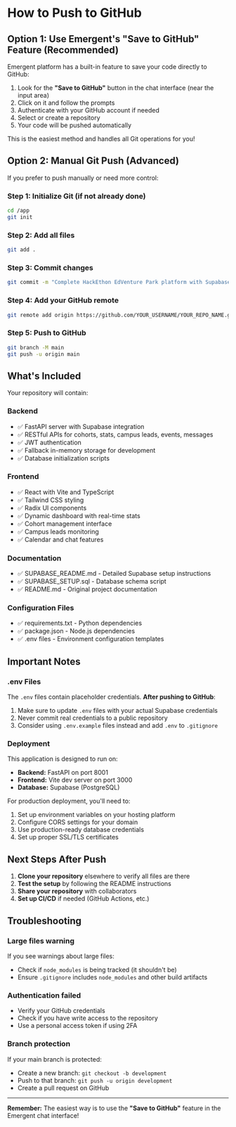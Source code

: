 # How to Push to GitHub

## Option 1: Use Emergent's "Save to GitHub" Feature (Recommended)

Emergent platform has a built-in feature to save your code directly to GitHub:

1. Look for the **"Save to GitHub"** button in the chat interface (near the input area)
2. Click on it and follow the prompts
3. Authenticate with your GitHub account if needed
4. Select or create a repository
5. Your code will be pushed automatically

This is the easiest method and handles all Git operations for you!

## Option 2: Manual Git Push (Advanced)

If you prefer to push manually or need more control:

### Step 1: Initialize Git (if not already done)
```bash
cd /app
git init
```

### Step 2: Add all files
```bash
git add .
```

### Step 3: Commit changes
```bash
git commit -m "Complete HackEthon EdVenture Park platform with Supabase integration"
```

### Step 4: Add your GitHub remote
```bash
git remote add origin https://github.com/YOUR_USERNAME/YOUR_REPO_NAME.git
```

### Step 5: Push to GitHub
```bash
git branch -M main
git push -u origin main
```

## What's Included

Your repository will contain:

### Backend
- ✅ FastAPI server with Supabase integration
- ✅ RESTful APIs for cohorts, stats, campus leads, events, messages
- ✅ JWT authentication
- ✅ Fallback in-memory storage for development
- ✅ Database initialization scripts

### Frontend
- ✅ React with Vite and TypeScript
- ✅ Tailwind CSS styling
- ✅ Radix UI components
- ✅ Dynamic dashboard with real-time stats
- ✅ Cohort management interface
- ✅ Campus leads monitoring
- ✅ Calendar and chat features

### Documentation
- ✅ SUPABASE_README.md - Detailed Supabase setup instructions
- ✅ SUPABASE_SETUP.sql - Database schema script
- ✅ README.md - Original project documentation

### Configuration Files
- ✅ requirements.txt - Python dependencies
- ✅ package.json - Node.js dependencies
- ✅ .env files - Environment configuration templates

## Important Notes

### .env Files
The `.env` files contain placeholder credentials. **After pushing to GitHub**:
1. Make sure to update `.env` files with your actual Supabase credentials
2. Never commit real credentials to a public repository
3. Consider using `.env.example` files instead and add `.env` to `.gitignore`

### Deployment
This application is designed to run on:
- **Backend:** FastAPI on port 8001
- **Frontend:** Vite dev server on port 3000
- **Database:** Supabase (PostgreSQL)

For production deployment, you'll need to:
1. Set up environment variables on your hosting platform
2. Configure CORS settings for your domain
3. Use production-ready database credentials
4. Set up proper SSL/TLS certificates

## Next Steps After Push

1. **Clone your repository** elsewhere to verify all files are there
2. **Test the setup** by following the README instructions
3. **Share your repository** with collaborators
4. **Set up CI/CD** if needed (GitHub Actions, etc.)

## Troubleshooting

### Large files warning
If you see warnings about large files:
- Check if `node_modules` is being tracked (it shouldn't be)
- Ensure `.gitignore` includes `node_modules` and other build artifacts

### Authentication failed
- Verify your GitHub credentials
- Check if you have write access to the repository
- Use a personal access token if using 2FA

### Branch protection
If your main branch is protected:
- Create a new branch: `git checkout -b development`
- Push to that branch: `git push -u origin development`
- Create a pull request on GitHub

---

**Remember:** The easiest way is to use the **"Save to GitHub"** feature in the Emergent chat interface!
